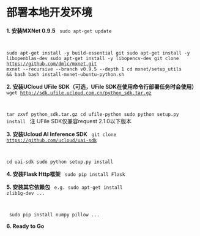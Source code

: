 

# 部署本地开发环境
**1. 安装MXNet 0.9.5**
<code>
sudo apt-get update

sudo apt-get install -y build-essential git
sudo apt-get install -y libopenblas-dev
sudo apt-get install -y libopencv-dev
git clone https://github.com/dmlc/mxnet.git mxnet --recursive --branch v0.9.5 --depth 1
cd mxnet/setup_utils && bash bash install-mxnet-ubuntu-python.sh
</code>

**2. 安装UCloud UFile SDK（可选，UFile SDK在使用命令行部署任务时会使用）**
<code>
wget http://sdk.ufile.ucloud.com.cn/python_sdk.tar.gz

tar zxvf python_sdk.tar.gz
cd ufile-python
sudo python setup.py install
</code>
注 UFile SDK仅兼容request 2.1.0以下版本

**3. 安装Ucloud AI Inference SDK**
<code>
git clone https://github.com/ucloud/uai-sdk

cd uai-sdk
sudo python setup.py install
</code>

**4. 安装Flask Http框架**
<code>
sudo pip install Flask
</code>

**5. 安装其它依赖包**
<code>
e.g. sudo apt-get install zlib1g-dev ...

​     sudo pip install numpy pillow ...
</code>

**6. Ready to Go**

